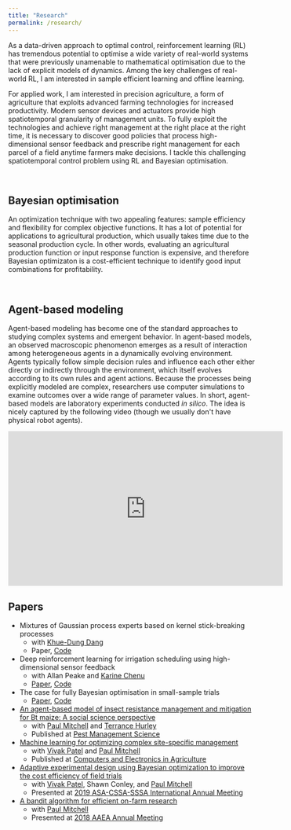 ```yaml
---
title: "Research"
permalink: /research/
---
```


As a data-driven approach to optimal control, reinforcement learning (RL) has tremendous potential to optimise a wide variety of real-world systems that were previously unamenable to mathematical optimisation due to the lack of explicit models of dynamics. Among the key challenges of real-world RL, I am interested in sample efficient learning and offline learning.

For applied work, I am interested in precision agriculture, a form of agriculture that exploits advanced farming technologies for increased productivity. Modern sensor devices and actuators provide high spatiotemporal granularity of management units. To fully exploit the technologies and achieve right management at the right place at the right time, it is necessary to discover good policies that process high-dimensional sensor feedback and prescribe right management for each parcel of a field anytime farmers make decisions. I tackle this challenging spatiotemporal control problem using RL and Bayesian optimisation.

<br/>

## Bayesian optimisation
An optimization technique with two appealing features: sample efficiency and flexibility for complex objective functions. It has a lot of potential for applications to agricultural production, which usually takes time due to the seasonal production cycle. In other words, evaluating an agricultural production function or input response function is expensive, and therefore Bayesian optimizaton is a cost-efficient technique to identify good input combinations for profitability.

<!--
Bayesian optimization is still a novel technique in most scientific disciplines. The following videos may give you some idea.<br>
<iframe width="560" height="315" src="https://www.youtube.com/embed/WkZueBgKFYM" frameborder="0" allow="accelerometer; autoplay; encrypted-media; gyroscope; picture-in-picture" allowfullscreen></iframe>

<iframe width="560" height="315" src="https://www.youtube.com/embed/vz3D36VXefI" frameborder="0" allow="accelerometer; autoplay; encrypted-media; gyroscope; picture-in-picture" allowfullscreen></iframe>
-->

<br/>

## Agent-based modeling
Agent-based modeling has become one of the standard approaches to studying complex systems and emergent behavior. In agent-based models, an observed macroscopic phenomenon emerges as a result of interaction among heterogeneous agents in a dynamically evolving environment. Agents typically follow simple decision rules and influence each other either directly or indirectly through the environment, which itself evolves according to its own rules and agent actions. Because the processes being explicitly modeled are complex, researchers use computer simulations to examine outcomes over a wide range of parameter values. In short, agent-based models are laboratory experiments conducted *in silico*. The idea is nicely captured by the following video (though we usually don't have physical robot agents).
<iframe width="560" height="315" src="https://www.youtube.com/embed/dDsmbwOrHJs" frameborder="0" allow="accelerometer; autoplay; encrypted-media; gyroscope; picture-in-picture" allowfullscreen></iframe>

<br/>

## Papers
- Mixtures of Gaussian process experts based on kernel stick-breaking processes
  - with [Khue-Dung Dang](https://scholar.google.com.au/citations?user=lg56IkAAAAAJ&hl=en)
  - Paper, [Code](https://github.com/ysaikai/GPKSBP)
- Deep reinforcement learning for irrigation scheduling using high-dimensional sensor feedback
  - with Allan Peake and [Karine Chenu](https://researchers.uq.edu.au/researcher/1740)
  - [Paper](https://arxiv.org/abs/2301.00899), [Code](https://github.com/ysaikai/RLIR)
- The case for fully Bayesian optimisation in small-sample trials
  - [Paper](https://arxiv.org/abs/2208.13960), [Code](https://github.com/ysaikai/case4fbo)
- [An agent-based model of insect resistance management and mitigation for Bt maize: A social science perspective](https://github.com/ysaikai/BTABM)
  - with [Paul Mitchell](https://aae.wisc.edu/faculty/pdmitchell/) and [Terrance Hurley](https://www.apec.umn.edu/people/terrance-hurley)
  - Published at [Pest Management Science](https://doi.org/10.1002/ps.6016)
- [Machine learning for optimizing complex site-specific management](https://github.com/ysaikai/BOPA)
  - with [Vivak Patel](http://pages.stat.wisc.edu/~vrpatel6/) and [Paul Mitchell](https://aae.wisc.edu/faculty/pdmitchell/)
  - Published at [Computers and Electronics in Agriculture](https://doi.org/10.1016/j.compag.2020.105381)
- [Adaptive experimental design using Bayesian optimization to improve the cost efficiency of field trials](https://github.com/ysaikai/AEDBO)
  - with [Vivak Patel](http://pages.stat.wisc.edu/~vrpatel6/), Shawn Conley, and [Paul Mitchell](https://aae.wisc.edu/faculty/pdmitchell/)
  - Presented at [2019 ASA-CSSA-SSSA International Annual Meeting](https://scisoc.confex.com/scisoc/2019am/meetingapp.cgi/Paper/122496)
- [A bandit algorithm for efficient on-farm research](https://github.com/ysaikai/MABPS)
  - with [Paul Mitchell](https://aae.wisc.edu/faculty/pdmitchell/)
  - Presented at [2018 AAEA Annual Meeting](https://www.aaea.org/meetings/2018-aaea-annual-meeting)

<!-- - [An agent-based model for promoting modest technologies](https://github.com/ysaikai/TechAdoption)
  - Based on the course project (AAE731 "Frontiers in Development Economics 2", Spring 2016) at UW-Madison
- [An impure public good model of local food systems: Aggregative games of four locals](https://github.com/ysaikai/LFSGames)
  - Based on the honours thesis (2014) at the Australian National University
-->

<br />
